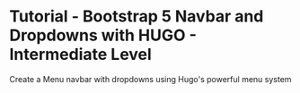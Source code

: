 # Tutorial - Bootstrap 5 Navbar and Dropdowns with HUGO - Intermediate Level

Create a Menu navbar with dropdowns using Hugo's powerful menu system


